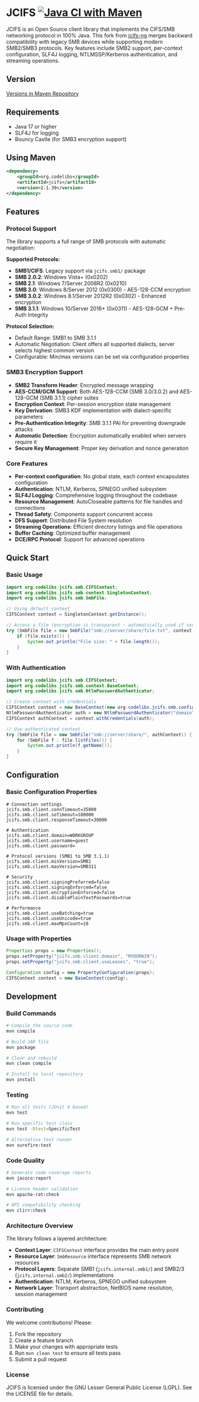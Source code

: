 JCIFS
[![Java CI with Maven](https://github.com/codelibs/jcifs/actions/workflows/maven.yml/badge.svg)](https://github.com/codelibs/jcifs/actions/workflows/maven.yml)
=====

JCIFS is an Open Source client library that implements the CIFS/SMB networking protocol in 100% Java.
This fork from [jcifs-ng](https://github.com/AgNO3/jcifs-ng) merges backward compatibility with legacy SMB devices while supporting modern SMB2/SMB3 protocols. Key features include SMB2 support, per-context configuration, SLF4J logging, NTLMSSP/Kerberos authentication, and streaming operations.

## Version

[Versions in Maven Repository](https://repo1.maven.org/maven2/org/codelibs/jcifs/)

## Requirements

- Java 17 or higher
- SLF4J for logging
- Bouncy Castle (for SMB3 encryption support)

## Using Maven

```xml
<dependency>
    <groupId>org.codelibs</groupId>
    <artifactId>jcifs</artifactId>
    <version>2.1.39</version>
</dependency>
```



## Features

### Protocol Support
The library supports a full range of SMB protocols with automatic negotiation:

**Supported Protocols:**
- **SMB1/CIFS**: Legacy support via `jcifs.smb1/` package
- **SMB 2.0.2**: Windows Vista+ (0x0202)
- **SMB 2.1**: Windows 7/Server 2008R2 (0x0210)
- **SMB 3.0**: Windows 8/Server 2012 (0x0300) - AES-128-CCM encryption
- **SMB 3.0.2**: Windows 8.1/Server 2012R2 (0x0302) - Enhanced encryption
- **SMB 3.1.1**: Windows 10/Server 2016+ (0x0311) - AES-128-GCM + Pre-Auth Integrity

**Protocol Selection:**
- Default Range: SMB1 to SMB 3.1.1
- Automatic Negotiation: Client offers all supported dialects, server selects highest common version
- Configurable: Min/max versions can be set via configuration properties

### SMB3 Encryption Support
- **SMB2 Transform Header**: Encrypted message wrapping
- **AES-CCM/GCM Support**: Both AES-128-CCM (SMB 3.0/3.0.2) and AES-128-GCM (SMB 3.1.1) cipher suites
- **Encryption Context**: Per-session encryption state management
- **Key Derivation**: SMB3 KDF implementation with dialect-specific parameters
- **Pre-Authentication Integrity**: SMB 3.1.1 PAI for preventing downgrade attacks
- **Automatic Detection**: Encryption automatically enabled when servers require it
- **Secure Key Management**: Proper key derivation and nonce generation

### Core Features
- **Per-context configuration**: No global state, each context encapsulates configuration
- **Authentication**: NTLM, Kerberos, SPNEGO unified subsystem
- **SLF4J Logging**: Comprehensive logging throughout the codebase
- **Resource Management**: AutoCloseable patterns for file handles and connections
- **Thread Safety**: Components support concurrent access
- **DFS Support**: Distributed File System resolution
- **Streaming Operations**: Efficient directory listings and file operations
- **Buffer Caching**: Optimized buffer management
- **DCE/RPC Protocol**: Support for advanced operations

## Quick Start

### Basic Usage

```java
import org.codelibs.jcifs.smb.CIFSContext;
import org.codelibs.jcifs.smb.context.SingletonContext;
import org.codelibs.jcifs.smb.SmbFile;

// Using default context
CIFSContext context = SingletonContext.getInstance();

// Access a file (encryption is transparent - automatically used if server requires it)
try (SmbFile file = new SmbFile("smb://server/share/file.txt", context)) {
    if (file.exists()) {
        System.out.println("File size: " + file.length());
    }
}
```

### With Authentication

```java
import org.codelibs.jcifs.smb.CIFSContext;
import org.codelibs.jcifs.smb.context.BaseContext;
import org.codelibs.jcifs.smb.NtlmPasswordAuthenticator;

// Create context with credentials
CIFSContext context = new BaseContext(new org.codelibs.jcifs.smb.config.PropertyConfiguration());
NtlmPasswordAuthenticator auth = new NtlmPasswordAuthenticator("domain", "username", "password");
CIFSContext authContext = context.withCredentials(auth);

// Use authenticated context
try (SmbFile file = new SmbFile("smb://server/share/", authContext)) {
    for (SmbFile f : file.listFiles()) {
        System.out.println(f.getName());
    }
}
```

## Configuration

### Basic Configuration Properties

```properties
# Connection settings
jcifs.smb.client.connTimeout=35000
jcifs.smb.client.soTimeout=180000
jcifs.smb.client.responseTimeout=30000

# Authentication
jcifs.smb.client.domain=WORKGROUP
jcifs.smb.client.username=guest
jcifs.smb.client.password=

# Protocol versions (SMB1 to SMB 3.1.1)
jcifs.smb.client.minVersion=SMB1
jcifs.smb.client.maxVersion=SMB311

# Security
jcifs.smb.client.signingPreferred=false
jcifs.smb.client.signingEnforced=false
jcifs.smb.client.encryptionEnforced=false
jcifs.smb.client.disablePlainTextPasswords=true

# Performance
jcifs.smb.client.useBatching=true
jcifs.smb.client.useUnicode=true
jcifs.smb.client.maxMpxCount=10
```

### Usage with Properties

```java
Properties props = new Properties();
props.setProperty("jcifs.smb.client.domain", "MYDOMAIN");
props.setProperty("jcifs.smb.client.useLeases", "true");

Configuration config = new PropertyConfiguration(props);
CIFSContext context = new BaseContext(config);
```

## Development

### Build Commands
```bash
# Compile the source code
mvn compile

# Build JAR file
mvn package

# Clean and rebuild
mvn clean compile

# Install to local repository
mvn install
```

### Testing
```bash
# Run all tests (JUnit 4 based)
mvn test

# Run specific test class
mvn test -Dtest=SpecificTest

# Alternative test runner
mvn surefire:test
```

### Code Quality
```bash
# Generate code coverage reports
mvn jacoco:report

# License header validation
mvn apache-rat:check

# API compatibility checking
mvn clirr:check
```

### Architecture Overview

The library follows a layered architecture:

- **Context Layer**: `CIFSContext` interface provides the main entry point
- **Resource Layer**: `SmbResource` interface represents SMB network resources  
- **Protocol Layers**: Separate SMB1 (`jcifs.internal.smb1/`) and SMB2/3 (`jcifs.internal.smb2/`) implementations
- **Authentication**: NTLM, Kerberos, SPNEGO unified subsystem
- **Network Layer**: Transport abstraction, NetBIOS name resolution, session management

### Contributing

We welcome contributions! Please:
1. Fork the repository
2. Create a feature branch
3. Make your changes with appropriate tests
4. Run `mvn clean test` to ensure all tests pass
5. Submit a pull request

### License

JCIFS is licensed under the GNU Lesser General Public License (LGPL). See the LICENSE file for details.
